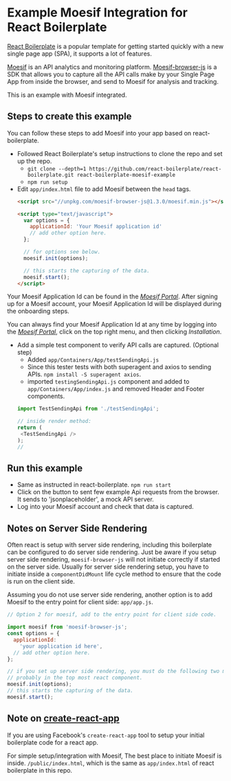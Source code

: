 
# Example Moesif Integration for React Boilerplate

[React Boilerplate](https://github.com/react-boilerplate/react-boilerplate) is a popular template for getting started quickly with a new
single page app (SPA), it supports a lot of features.

[Moesif](https://www.moesif.com) is an API analytics and monitoring platform. [Moesif-browser-js](https://github.com/Moesif/moesif-browser-js) is a SDK that
allows you to capture all the API calls make by your Single Page App from inside the browser, and send to Moesif for analysis and tracking.

This is an example with Moesif integrated.

## Steps to create this example

You can follow these steps to add Moesif into your app based on react-boilerplate.

- Followed React Boilerplate's setup instructions to clone the repo and set up the repo.
  - `git clone --depth=1 https://github.com/react-boilerplate/react-boilerplate.git react-boilerplate-moesif-example`
  - `npm run setup`
- Edit `app/index.html` file to add Moesif between the `head` tags.
  ```html
  <script src="//unpkg.com/moesif-browser-js@1.3.0/moesif.min.js"></script>

  <script type="text/javascript">
    var options = {
      applicationId: 'Your Moesif application id'
      // add other option here.
    };

    // for options see below.
    moesif.init(options);

    // this starts the capturing of the data.
    moesif.start();
  </script>

  ```
Your Moesif Application Id can be found in the [_Moesif Portal_](https://www.moesif.com/).
After signing up for a Moesif account, your Moesif Application Id will be displayed during the onboarding steps. 

You can always find your Moesif Application Id at any time by logging 
into the [_Moesif Portal_](https://www.moesif.com/), click on the top right menu,
and then clicking _Installation_.

- Add a simple test component to verify API calls are captured. (Optional step)
  - Added `app/Containers/App/testSendingApi.js`
  - Since this tester tests with both superagent and axios to sending APIs. `npm install -S superagent axios`.
  - imported `testingSendingApi.js` component and added to `app/Containers/App/index.js` and removed Header and Footer components.
  ```javascript
  import TestSendingApi from './testSendingApi';

  // inside render method:
  return (
   <TestSendingApi />
  );
  //
  ```


## Run this example

- Same as instructed in react-boilerplate. `npm run start`
- Click on the button to sent few example Api requests from the browser. It sends to 'jsonplaceholder', a mock API server.
- Log into your Moesif account and check that data is captured.

## Notes on Server Side Rendering

Often react is setup with server side rendering, including this boilerplate can be configured to do server side rendering. Just
be aware if you setup server side rendering, `moesif-browser-js` will not initiate correctly if started on the server side.
Usually for server side rendering setup, you have to initiate inside a `componentDidMount` life cycle method to ensure that the
code is run on the client side.

Assuming you do not use server side rendering, another option is to add Moesif to the entry point for client side: `app/app.js`.

```javascript
// Option 2 for moesif, add to the entry point for client side code.

import moesif from 'moesif-browser-js';
const options = {
  applicationId:
    'your application id here',
  // add other option here.
};

// if you set up server side rendering, you must do the following two method inside a componentDidMount lifecyle method.
// probably in the top most react component.
moesif.init(options);
// this starts the capturing of the data.
moesif.start();
```

## Note on [create-react-app](https://github.com/facebook/create-react-app)

If you are using Facebook's `create-react-app` tool to setup your initial boilerplate code
for a react app.

For simple setup/integration with Moesif, The best place to initiate Moesif is inside.
`/public/index.html`, which is the same as `app/index.html` of react boilerplate in this repo.

